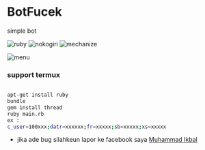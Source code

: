 # BotFucek
simple bot

![ruby](https://img.shields.io/badge/ruby-dev-purple "ruby")
![nokogiri](https://img.shields.io/badge/nokogiri-1.8.1-green "nokogiri -v 1.8.1")
![mechanize](https://img.shields.io/badge/mechanize-2.7.6-green "mechanize -v 2.7.6")

![menu](Screenshot-bot.jpg "menu")
### support termux
```bash

apt-get install ruby
bundle
gem install thread
ruby main.rb
ex :
c_user=100xxx;datr=xxxxxx;fr=xxxxx;sb=xxxxx;xs=xxxxx

```

+ jika ade bug silahkeun lapor ke facebook saya <a href="https://fb.me/Xiuz.Maoundis">Muhammad Ikbal</a>
